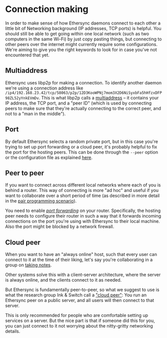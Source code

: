 <!--
SPDX-FileCopyrightText: 2024 blinry <mail@blinry.org>
SPDX-FileCopyrightText: 2024 zormit <nt4u@kpvn.de>

SPDX-License-Identifier: CC-BY-SA-4.0
-->

# Connection making

In order to make sense of how Ethersync daemons connect to each other a little bit of Networking background (IP addresses, TCP ports) is helpful. You should still be able to get going within one local network (such as two computers in the same Wi-Fi) by just copy pasting things, but connecting to other peers over the internet might currently require some configurations. We're aiming to give you the right keywords to look for in case you've not encountered that yet.

## Multiaddress

Ethersync uses libp2p for making a connection. To identify another daemon we're using a connection address like `/ip4/192.168.23.42/tcp/58063/p2p/12D3KooWPNj7mom3X2D6NiSyxbFa5hHfzxDFP98ZL52yYnkEVmDv`. This is what libp2p calls a [multiaddress](https://docs.libp2p.io/concepts/fundamentals/addressing/) – it contains your IP address, the TCP port, and a "peer ID" (which is used by connecting peers to make sure that they're actually connecting to the correct peer, and not to a "man in the middle").

## Port

By default Ethersync selects a random private port, but in this case you're trying to set up port forwarding or a cloud peer, it's probably helpful to fix the port for the hosting peers. This can be done through the `--peer` option or the configuration file as explained [here](configuration.md).

## Peer to peer

If you want to connect across different local networks where each of you is behind a router. This way of connecting is more "ad hoc" and useful if you want to collaborate over a short period of time (as described in more detail in the [pair programming scenario](pair-programming.md)).

You need to enable [*port forwarding*](https://en.wikipedia.org/wiki/Port_forwarding) on your router. Specifically, the hosting peer needs to configure their router in such a way that it forwards incoming connections on the port you're using with Ethersync to their local machine. Also the port might be blocked by a network firewall.

## Cloud peer

When you want to have an "always online" host, such that every user can connect to it at the time of their liking, let's say you're collaborating in a group on [taking notes](shared-notes.md).

Other systems solve this with a client-server architecture, where the server is always online, and the clients connect to it as needed.

But Ethersync is fundamentally peer-to-peer, so what we suggest to use is what the research group Ink & Switch call a ["cloud peer"](https://www.inkandswitch.com/local-first/): You run an Ethersync peer on a public server, and all users will then connect to that server.

This is only recommended for people who are comfortable setting up services on a server. But the nice part is that if someone did this for you, you can just connect to it not worrying about the nitty-gritty networking details.
